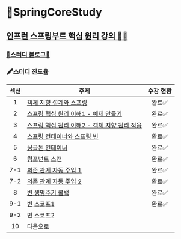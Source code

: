 # 🌱SpringCoreStudy
[인프런 스프링부트 핵심 원리 강의 🧑‍🏫](https://www.inflearn.com/course/%EC%8A%A4%ED%94%84%EB%A7%81-%ED%95%B5%EC%8B%AC-%EC%9B%90%EB%A6%AC-%EA%B8%B0%EB%B3%B8%ED%8E%B8/dashboard)
-----------------
### [🔗스터디 블로그📒](https://yuejeong.tistory.com/category/Study/SpringBoot)

### 🖋️스터디 진도율

| 섹션 | 주제 | 수강 현황 |
|:-------:|--------------|:---:|
| 1 | [객체 지향 설계와 스프링](https://yuejeong.tistory.com/28) | 완료✅ | 
| 2 | [스프링 핵심 원리 이해1 - 예제 만들기](https://yuejeong.tistory.com/29) | 완료✅ |
| 3 | [스프링 핵심 원리 이해2 - 객체 지향 원리 적용](https://yuejeong.tistory.com/32)| 완료✅ |
| 4 | [스프링 컨테이너와 스프링 빈](https://yuejeong.tistory.com/41) | 완료✅ |
| 5 | [싱글톤 컨테이너](https://yuejeong.tistory.com/44) | 완료✅ |
| 6 | [컴포넌트 스캔](https://yuejeong.tistory.com/50) | 완료✅ |
| 7-1 | [의존 관계 자동 주입 1](https://yuejeong.tistory.com/51) | 완료✅ |
| 7-2 | [의존 관계 자동 주입 2](https://yuejeong.tistory.com/59) | 완료✅ |
| 8 | [빈 생명주기 콜백](https://yuejeong.tistory.com/m/60) |완료✅|
| 9-1 | [빈 스코프1](https://yuejeong.tistory.com/m/61) |완료✅|
| 9-2 | 빈 스코프2 ||
| 10 | 다음으로 ||

